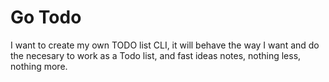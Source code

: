 # Go Todo

I want to create my own TODO list CLI, it will behave the way I want and 
do the necesary to work as a Todo list, and fast ideas notes, nothing
less, nothing more.
